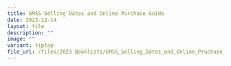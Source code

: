 ```yaml
---
title: GMSS Selling Dates and Online Purchase Guide
date: 2023-12-14
layout: file
description: ""
image: ""
variant: tiptap
file_url: /files/2023 Booklists/GMSS_Selling_Dates_and_Online_Pruchase_Guide.pdf
---
```

